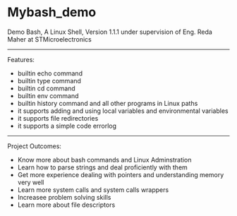 # Mybash_demo
Demo Bash, A Linux Shell, Version 1.1.1
under supervision of Eng. Reda Maher at STMicroelectronics
**************************************************************************************
Features:
- builtin echo command
- builtin type command
- builtin cd command
- builtin env command
- builtin history command
and all other programs in Linux paths
- it supports adding and using local variables and environmental variables
- it supports file redirectories
- it supports a simple code errorlog
**************************************************************************************
Project Outcomes:
- Know more about bash commands and Linux Adminstration
- Learn how to parse strings and deal proficiently with them
- Get more experience dealing with pointers and understanding memory very well
- Learn more system calls and system calls wrappers
- Increasee problem solving skills
- Learn more about file descriptors
